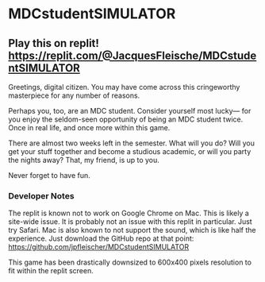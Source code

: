 # MDCstudentSIMULATOR

## Play this on replit! https://replit.com/@JacquesFleische/MDCstudentSIMULATOR


Greetings, digital citizen. You may have come across
this cringeworthy masterpiece for any number of reasons.

Perhaps you, too, are an MDC student. Consider yourself most lucky—
for you enjoy the seldom-seen opportunity of being an MDC student
twice. Once in real life, and once more within this game.

There are almost two weeks left in the semester. What will you do?
Will you get your stuff together and become a studious academic,
or will you party the nights away? That, my friend, is up to you.

Never forget to have fun.

### Developer Notes

The replit is known not to work on Google Chrome on Mac. This is likely
a site-wide issue. It is probably not an issue with this replit in
particular. Just try Safari. Mac is also known to not support the sound,
which is like half the experience. Just download the GitHub repo at that
point: <https://github.com/jpfleischer/MDCstudentSIMULATOR>

This game has been drastically downsized to 600x400 pixels resolution
to fit within the replit screen.
